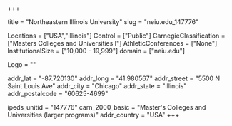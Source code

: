 
+++

title = "Northeastern Illinois University"
slug = "neiu.edu_147776"

Locations = ["USA","Illinois"]
Control = ["Public"]
CarnegieClassification = ["Masters Colleges and Universities I"]
AthleticConferences = ["None"]
InstitutionalSize = ["10,000 - 19,999"]
domain = ["neiu.edu"]

Logo = ""

addr_lat = "-87.720130"
addr_long = "41.980567"
addr_street = "5500 N Saint Louis Ave"
addr_city = "Chicago"
addr_state = "Illinois"
addr_postalcode = "60625-4699"

ipeds_unitid = "147776"
carn_2000_basic = "Master's Colleges and Universities (larger programs)"
addr_country = "USA"
+++
    
